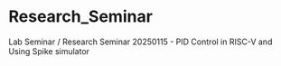 # Research_Seminar
Lab Seminar / Research Seminar
20250115 - PID Control in RISC-V and Using Spike simulator
